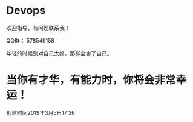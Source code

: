 # Devops

欢迎指导，有问题联系我！

QQ群： 578549158


年轻的时候别对自己太好，那样会害了自己。



# 当你有才华，有能力时，你将会非常幸运！

创建时间2019年3月5日17:36
